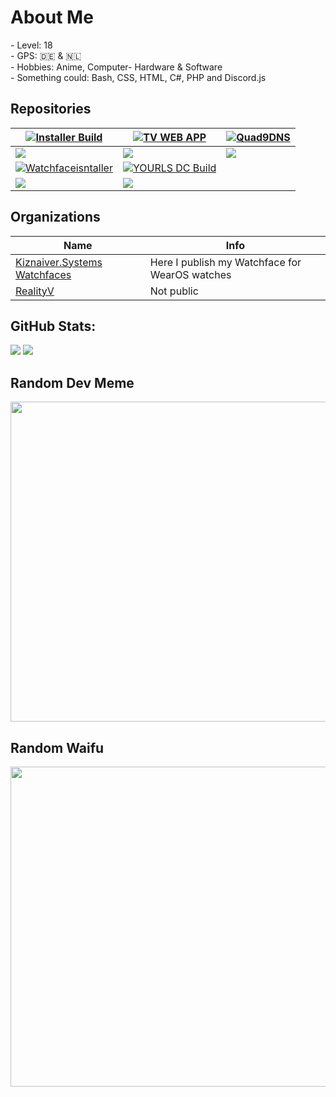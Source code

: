 <h1>About Me</h1>
- Level: 18 <br>
- GPS: 🇩🇪 & 🇳🇱 <br>
- Hobbies: Anime, Computer- Hardware & Software<br>
- Something could: Bash, CSS, HTML, C#, PHP and Discord.js<br>
<h2>Repositories</h2>


| [![Installer Build](https://img.shields.io/badge/unofficial--BeamMP--Server--installer%20-OK-brightgreen?style=for-the-badge)](https://github.com/DedBash/unofficial-BeamMP-Server-installer) | [![TV WEB APP](https://img.shields.io/badge/AndroidTV%20Web%20APP-OK-brightgreen?style=for-the-badge)](https://github.com/DedBash/AndroidTV-WebAPP) | [![Quad9DNS](https://img.shields.io/badge/Quad9DNS4Magisk-OK-brightgreen?style=for-the-badge)](https://github.com/Dedbash/Quad9DNS4Magisk) |
|--|--|--|
| ![](https://github-readme-stats.vercel.app/api/pin/?username=DedBash&repo=unofficial-BeamMP-Server-installer&theme=tokyonight&hide_border=true) | ![](https://github-readme-stats.vercel.app/api/pin/?username=DedBash&repo=AndroidTV-WebAPP&theme=tokyonight&hide_border=true) | ![](https://github-readme-stats.vercel.app/api/pin/?username=DedBash&repo=Quad9DNS4Magisk&theme=tokyonight&hide_border=true) |
| [![Watchfaceisntaller](https://img.shields.io/badge/WearOS%20watchface%20installer-WIP-9cf?style=for-the-badge)](https://github.com/DedBash/watchface-installer) | [![YOURLS DC Build](https://img.shields.io/badge/YOURLS%20Discord%20Bot-Error-orange?style=for-the-badge)](https://github.com/DedBash/yourls-discord-bot) |
| ![](https://github-readme-stats.vercel.app/api/pin/?username=DedBash&repo=watchface-installer&theme=tokyonight&hide_border=true) | ![](https://github-readme-stats.vercel.app/api/pin/?username=Dedbash&repo=yourls-discord-bot&theme=tokyonight&hide_border=true) |

<h2>Organizations</h2>
  
| Name  | Info  | 
|---|---|
| <a href="https://github.com/Kiznaiver-Systems-Watchfaces"> Kiznaiver.Systems Watchfaces </a> | Here I publish my Watchface for WearOS watches |
| <a href="https://github.com/RealityV"> RealityV </a> | Not public |

## GitHub Stats:  
![](https://github-readme-stats.vercel.app/api/top-langs/?username=DedBash&theme=tokyonight&hide_border=true&include_all_commits=false&count_private=false&layout=compact)
![](https://github-readme-stats.vercel.app/api/wakatime/?username=KiznaiverSystems&theme=tokyonight&hide_border=true)

## Random Dev Meme
<p align="center">
<img src="https://random-memer.herokuapp.com/" height="512px"/>
</p>

## Random Waifu
<p align="center">
<img src="https://waifu.vercel.app/sfw/waifu" height="512px"/>
</p>
